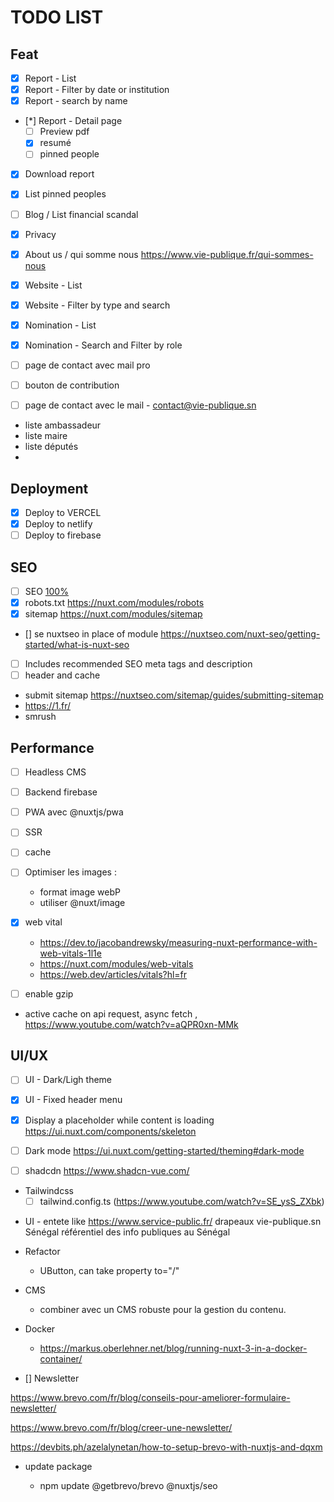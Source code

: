 # TODO LIST

## Feat

- [x] Report - List
- [x] Report - Filter by date or institution
- [x] Report - search by name
- [*] Report - Detail page
  - [ ] Preview pdf
  - [x] resumé
  - [ ] pinned people
- [x] Download report

- [x] List pinned peoples
- [ ] Blog / List financial scandal

- [x] Privacy
- [x] About us / qui somme nous https://www.vie-publique.fr/qui-sommes-nous

- [x] Website - List
- [x] Website - Filter by type and search

- [x] Nomination - List
- [x] Nomination - Search and Filter by role

- [ ] page de contact avec mail pro
- [ ] bouton de contribution
- [ ] page de contact avec le mail - contact@vie-publique.sn

- liste ambassadeur
- liste maire
- liste députés
-

## Deployment

- [x] Deploy to VERCEL
- [x] Deploy to netlify
- [ ] Deploy to firebase

## SEO

- [ ] SEO [100%](https://nuxtseo.com/)
- [x] robots.txt https://nuxt.com/modules/robots
- [x] sitemap https://nuxt.com/modules/sitemap
- [] se nuxtseo in place of module https://nuxtseo.com/nuxt-seo/getting-started/what-is-nuxt-seo
- [ ] Includes recommended SEO meta tags and description
- [ ] header and cache
- submit sitemap https://nuxtseo.com/sitemap/guides/submitting-sitemap
- https://1.fr/
- smrush

## Performance

- [ ] Headless CMS

- [ ] Backend firebase

- [ ] PWA avec @nuxtjs/pwa
- [ ] SSR
- [ ] cache
- [ ] Optimiser les images :
  - format image webP
  - utiliser @nuxt/image
- [x] web vital
  - https://dev.to/jacobandrewsky/measuring-nuxt-performance-with-web-vitals-1l1e
  - https://nuxt.com/modules/web-vitals
  - https://web.dev/articles/vitals?hl=fr
- [ ] enable gzip
- active cache on api request, async fetch , https://www.youtube.com/watch?v=aQPR0xn-MMk

## UI/UX

- [ ] UI - Dark/Ligh theme
- [x] UI - Fixed header menu

- [x] Display a placeholder while content is loading https://ui.nuxt.com/components/skeleton
- [ ] Dark mode https://ui.nuxt.com/getting-started/theming#dark-mode
- [ ] shadcdn https://www.shadcn-vue.com/

- Tailwindcss
  - [ ] tailwind.config.ts (https://www.youtube.com/watch?v=SE_ysS_ZXbk)

* UI - entete
  like https://www.service-public.fr/
  drapeaux vie-publique.sn
  Sénégal référentiel des info publiques au Sénégal

- Refactor
  - UButton, can take property to="/"
- CMS

  - combiner avec un CMS robuste pour la gestion du contenu.

- Docker

  - https://markus.oberlehner.net/blog/running-nuxt-3-in-a-docker-container/

- [] Newsletter

https://www.brevo.com/fr/blog/conseils-pour-ameliorer-formulaire-newsletter/

https://www.brevo.com/fr/blog/creer-une-newsletter/

https://devbits.ph/azelalynetan/how-to-setup-brevo-with-nuxtjs-and-dqxm

- update package

  - npm update @getbrevo/brevo @nuxtjs/seo
